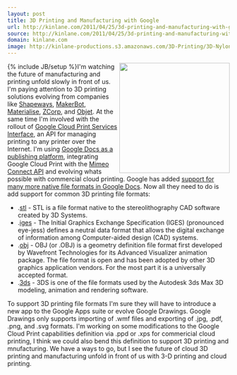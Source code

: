 ```yaml
---
layout: post
title: 3D Printing and Manufacturing with Google
url: http://kinlane.com/2011/04/25/3d-printing-and-manufacturing-with-google/
source: http://kinlane.com/2011/04/25/3d-printing-and-manufacturing-with-google/
domain: kinlane.com
image: http://kinlane-productions.s3.amazonaws.com/3D-Printing/3D-Nylon-Bike.jpg
---
```

{% include JB/setup %}<img class="c1" src="http://kinlane-productions.s3.amazonaws.com/3D-Printing/3D-Nylon-Bike.jpg" alt="" width="250" align="right" />I'm watching the future of manufacturing and printing unfold slowly in front of us. I'm paying attention to 3D printing solutions evolving from companies like <a title="Shapeways" href="http://www.shapeways.com/">Shapeways</a>, <a title="Makerbot" href="http://www.makerbot.com/">MakerBot</a>, <a title="Materialise" href="http://www.materialise.com/">Materialise</a>, <a title="ZCorp" href="http://www.zcorp.com/">ZCorp</a>, and <a title="Object" href="http://www.objet.com/">Objet</a>. At the same time I'm involved with the rollout of <a title="Google Cloud Print Services Interface" href="http://www.kinlane.com/2011/02/google-cloud-print-proxy-cloud-printer/">Google Cloud Print Services Interface</a>, an API for managing printing to any printer over the Internet. I'm using <a title="Google Docs as a Publishing Platform" href="http://www.kinlane.com/2011/02/google-docs-as-a-publishing-platform/">Google Docs as a publishing platform</a>, integrating Google Cloud Print with the <a title="Mimeo Connect API" href="http://developer.mimeo.com">Mimeo Connect API</a> and evolving whats possible with commercial cloud printing. Google has added <a title="Support for many more native file formats in Google Docs" href="http://www.kinlane.com/2011/02/google-docs-file-formats-viewer-web-and-api/">support for many more native file formats in Google Docs</a>. Now all they need to do is add support for common 3D printing file formats:
<ul class="mainlist">
     <li>.<a title=".stl file format" href="http://en.wikipedia.org/wiki/STL_(file_format)">stl</a> - STL is a file format native to the stereolithography CAD software created by 3D Systems.
     </li>
     <li>.<a title=".iges file format" href="http://en.wikipedia.org/wiki/IGES">iges</a> - The Initial Graphics Exchange Specification (IGES) (pronounced eye-jess) defines a neutral data format that allows the digital exchange of information among Computer-aided design (CAD) systems.
     </li>
     <li>.<a title=".obj file format" href="http://en.wikipedia.org/wiki/Wavefront_.obj_file">obj</a> - OBJ (or .OBJ) is a geometry definition file format first developed by Wavefront Technologies for its Advanced Visualizer animation package. The file format is open and has been adopted by other 3D graphics application vendors. For the most part it is a universally accepted format.
     </li>
     <li>.<a title=".3ds file format" href="http://en.wikipedia.org/wiki/.3ds">3ds</a> - 3DS is one of the file formats used by the Autodesk 3ds Max 3D modeling, animation and rendering software.
     </li>
</ul>To support 3D printing file formats I'm sure they will have to introduce a new app to the Google Apps suite or evolve Google Drawings. Google Drawings only supports importing of .wmf files and exporting of .jpg, .pdf, .png, and .svg formats. I'm working on some modifications to the Google Cloud Print capabilities definition via .ppd or .xps for commericial cloud printing, I think we could also bend this definition to support 3D printing and mnufacturing. We have a ways to go, but I see the future of cloud 3D printing and manufacturing unfold in front of us with 3-D printing and cloud printing.